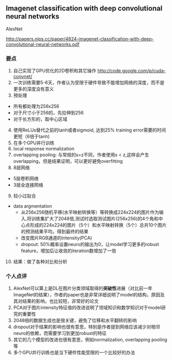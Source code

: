 ## Imagenet classification with deep convolutional neural networks

AlexNet

http://papers.nips.cc/paper/4824-imagenet-classification-with-deep-convolutional-neural-networks.pdf

### 要点

1. 自己实现了GPU优化的2D卷积和其它操作 http://code.google.com/p/cuda-convnet/
2. 一次训练需要5-6天，作者认为受限于硬件导致不能增加网络的深度，而不是更多的深度没有意义
3. 预处理
  * 所有都处理为256x256
  * 对于尺寸小于256的，先拉伸到256
  * 对于长方形的，取中心区域
4. 使用ReLUs替代之前的tanh或者sigmoid, 达到25% training error需要的时间更短（6倍于tanh)
5. 在多个GPU并行训练
6. local response normalization
7. overlapping pooling: 与常规的s=z不同，作者使用s < z,这样会产生overlapping，但是结果证明，可以更好避免overfitting
8. 8层网络
  * 5层卷积网络
  * 3层全连接网络
9. 较小过拟合
  * data argmentation
    - 从256x256随机平移(水平映射转换等）等转换成224x224的图片作为输入,将训练集扩大了2048倍,测试时选取测试图片(256x256)的4个角和中心点形成的224x224的图片（5个）和水平映射转换（5个）总共10个图片的预测结果平均，得到最终的结果
    - 改变图片RGB通道的intensity(PCA)
    - dropout: 50%概率设置neuro的输出为0，让model学习更多的robust feature，增加后让收敛的iteration数增加了一倍
10. 结果：做了各种对比和分析


### 个人点评

1. AlexNet可以算上是DL在图片分类领域取得的**突破性**进展（对比前一年ImageNet的结果），作者的paper也是非常详细说明了model的结构，原因及其对结果的影响，也比较短，非常好的论文
2. PCA对于图片intensity特征值的改进说明了领域知识和数学知识对于model研究的重要性
3. 2048倍的数据生成也是很关键，避免了位移和水平翻转的影响
4. dropout对于结果的影响也很有意思，特别是作者提到网络应该减少对相邻neuro的依赖，而需要学习到更加robust的特征
5. 其它的几个模型的改进也很有意思，例如normalization, overlapping pooling等
6. 多个GPU并行训练也是当下硬件性能受限的一个比较好的办法
